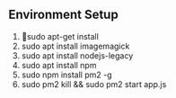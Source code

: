 ## Environment Setup

1. sudo apt-get install
2. sudo apt install imagemagick  
3. sudo apt install nodejs-legacy
4. sudo apt install npm
5. sudo npm install pm2 -g
6. sudo pm2 kill && sudo pm2 start app.js 
